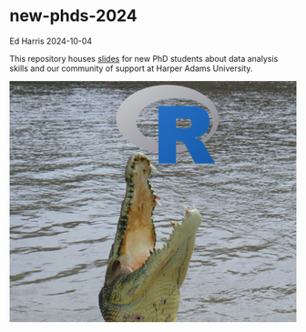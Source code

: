 # new-phds-2024
Ed Harris
2024-10-04

This repository houses [slides](2023-10-04-new-PhDs.pptx) for new PhD students about data analysis skills and our community of support at Harper Adams University.

![R gator](gator.png)

